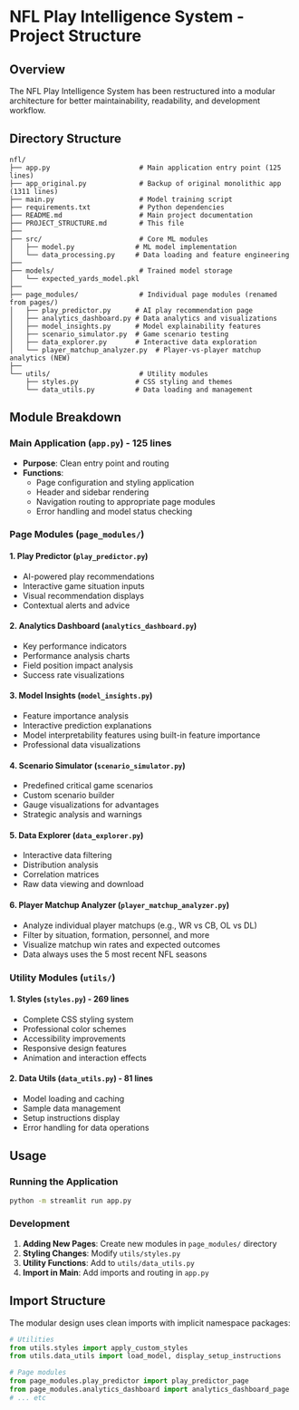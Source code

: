 # NFL Play Intelligence System - Project Structure

## Overview
The NFL Play Intelligence System has been restructured into a modular architecture for better maintainability, readability, and development workflow.

## Directory Structure

```
nfl/
├── app.py                      # Main application entry point (125 lines)
├── app_original.py             # Backup of original monolithic app (1311 lines)
├── main.py                     # Model training script
├── requirements.txt            # Python dependencies
├── README.md                   # Main project documentation
├── PROJECT_STRUCTURE.md        # This file
├── 
├── src/                        # Core ML modules
│   ├── model.py               # ML model implementation
│   └── data_processing.py     # Data loading and feature engineering
├── 
├── models/                     # Trained model storage
│   └── expected_yards_model.pkl
├── 
├── page_modules/               # Individual page modules (renamed from pages/)
│   ├── play_predictor.py      # AI play recommendation page
│   ├── analytics_dashboard.py # Data analytics and visualizations
│   ├── model_insights.py      # Model explainability features
│   ├── scenario_simulator.py  # Game scenario testing
│   ├── data_explorer.py       # Interactive data exploration
│   └── player_matchup_analyzer.py  # Player-vs-player matchup analytics (NEW)
├── 
└── utils/                      # Utility modules
    ├── styles.py              # CSS styling and themes
    └── data_utils.py          # Data loading and management
```

## Module Breakdown

### Main Application (`app.py`) - 125 lines
- **Purpose**: Clean entry point and routing
- **Functions**:
  - Page configuration and styling application
  - Header and sidebar rendering
  - Navigation routing to appropriate page modules
  - Error handling and model status checking

### Page Modules (`page_modules/`)

#### 1. Play Predictor (`play_predictor.py`)
- AI-powered play recommendations
- Interactive game situation inputs
- Visual recommendation displays
- Contextual alerts and advice

#### 2. Analytics Dashboard (`analytics_dashboard.py`) 
- Key performance indicators
- Performance analysis charts
- Field position impact analysis
- Success rate visualizations

#### 3. Model Insights (`model_insights.py`)
- Feature importance analysis
- Interactive prediction explanations
- Model interpretability features using built-in feature importance
- Professional data visualizations

#### 4. Scenario Simulator (`scenario_simulator.py`)
- Predefined critical game scenarios
- Custom scenario builder
- Gauge visualizations for advantages
- Strategic analysis and warnings

#### 5. Data Explorer (`data_explorer.py`)
- Interactive data filtering
- Distribution analysis
- Correlation matrices
- Raw data viewing and download

#### 6. Player Matchup Analyzer (`player_matchup_analyzer.py`)
- Analyze individual player matchups (e.g., WR vs CB, OL vs DL)
- Filter by situation, formation, personnel, and more
- Visualize matchup win rates and expected outcomes
- Data always uses the 5 most recent NFL seasons

### Utility Modules (`utils/`)

#### 1. Styles (`styles.py`) - 269 lines
- Complete CSS styling system
- Professional color schemes
- Accessibility improvements
- Responsive design features
- Animation and interaction effects

#### 2. Data Utils (`data_utils.py`) - 81 lines
- Model loading and caching
- Sample data management
- Setup instructions display
- Error handling for data operations

## Usage

### Running the Application
```bash
python -m streamlit run app.py
```

### Development
1. **Adding New Pages**: Create new modules in `page_modules/` directory
2. **Styling Changes**: Modify `utils/styles.py`
3. **Utility Functions**: Add to `utils/data_utils.py`
4. **Import in Main**: Add imports and routing in `app.py`

## Import Structure

The modular design uses clean imports with implicit namespace packages:
```python
# Utilities
from utils.styles import apply_custom_styles
from utils.data_utils import load_model, display_setup_instructions

# Page modules
from page_modules.play_predictor import play_predictor_page
from page_modules.analytics_dashboard import analytics_dashboard_page
# ... etc
```